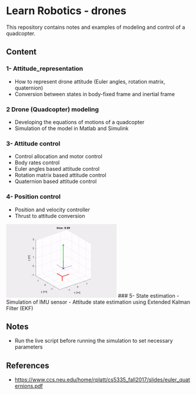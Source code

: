 # **Learn Robotics - drones**
This repository contains notes and examples of modeling and control of a quadcopter.

## **Content**
### 1- Attitude_representation
- How to represent drone attitude (Euler angles, rotation matrix, quaternion)
- Conversion between states in body-fixed frame and inertial frame
### 2 Drone (Quadcopter) modeling
- Developing the equations of motions of a quadcopter
- Simulation of the model in Matlab and Simulink
### 3- Attitude control
- Control allocation and motor control
- Body rates control
- Euler angles based attitude control
- Rotation matrix based attitude control
- Quaternion based attitude control

### 4- Position control
- Position and velocity controller 
- Thrust to attitude conversion
<img src="../media/drone/thrust_visualization.gif" width="300" height="200"/>
### 5- State estimation
- Simulation of IMU sensor
- Attitude state estimation using Extended Kalman Filter (EKF)


## **Notes**
- Run the live script before running the simulation to set necessary parameters


## References

- https://www.ccs.neu.edu/home/rplatt/cs5335_fall2017/slides/euler_quaternions.pdf
